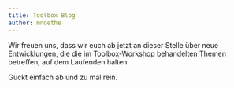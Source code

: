 ```yaml
---
title: Toolbox Blog
author: mnoethe
---
```


Wir freuen uns, dass wir euch ab jetzt an dieser Stelle über neue Entwicklungen,
die die im Toolbox-Workshop behandelten Themen betreffen, auf dem Laufenden halten.

Guckt einfach ab und zu mal rein.
